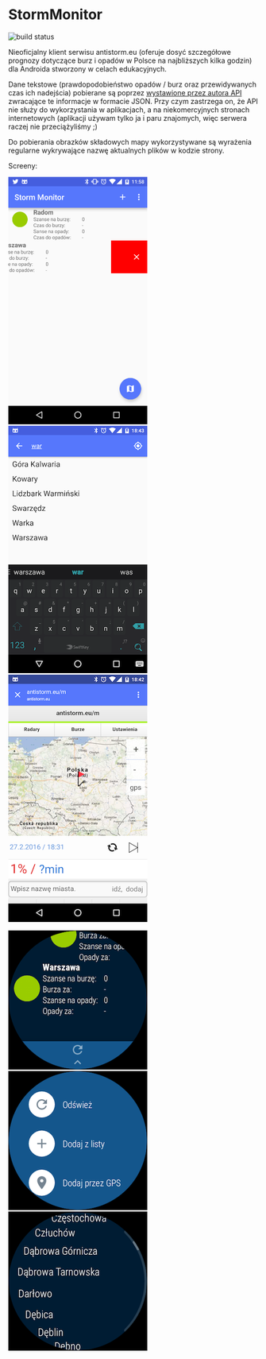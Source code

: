 # StormMonitor

![build status](https://travis-ci.org/revanmj/StormMonitor.svg?branch=master)

Nieoficjalny klient serwisu antistorm.eu (oferuje dosyć szczegółowe prognozy dotyczące burz i opadów w Polsce na najbliższych kilka godzin) dla Androida stworzony w celach edukacyjnych.

Dane tekstowe (prawdopodobieństwo opadów / burz oraz przewidywanych czas ich nadejścia) pobierane są poprzez [wystawione przez autora API](http://antistorm.eu/deweloperzy.php) zwracające te informacje w formacie JSON. Przy czym zastrzega on, że API nie służy do wykorzystania w aplikacjach, a na niekomercyjnych stronach internetowych (aplikacji używam tylko ja i paru znajomych, więc serwera raczej nie przeciążyliśmy ;)

Do pobierania obrazków składowych mapy wykorzystywane są wyrażenia regularne wykrywające nazwę aktualnych plików w kodzie strony.

Screeny:

![MyImage](https://github.com/revanmj/StormMonitor/raw/master/readme_files/screen1.png) ![MyImage](https://github.com/revanmj/StormMonitor/raw/master/readme_files/screen2.png) ![MyImage](https://github.com/revanmj/StormMonitor/raw/master/readme_files/screen3.png)

![MyImage](https://github.com/revanmj/StormMonitor/raw/master/readme_files/wear1.png) ![MyImage](https://github.com/revanmj/StormMonitor/raw/master/readme_files/wear2.png) ![MyImage](https://github.com/revanmj/StormMonitor/raw/master/readme_files/wear3.png)
